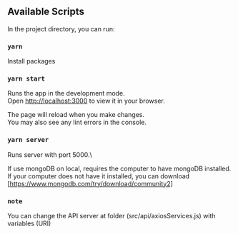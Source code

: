## Available Scripts

In the project directory, you can run:

### `yarn`

Install packages

### `yarn start`

Runs the app in the development mode.\
Open [http://localhost:3000](http://localhost:3000) to view it in your browser.

The page will reload when you make changes.\
You may also see any lint errors in the console.

### `yarn server`

Runs server with port 5000.\

If use mongoDB on local, requires the computer to have mongoDB installed. If your computer does not have it installed, you can download [https://www.mongodb.com/try/download/community2]

### `note`

You can change the API server at folder (src/api/axiosServices.js) with variables (URI)
